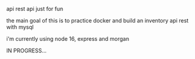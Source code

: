 api rest api just for fun


the main goal of this is to practice docker and build an inventory api rest with mysql

i'm currently using node 16, express and morgan

IN PROGRESS...
